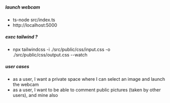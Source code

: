 ##### launch webcam
- ts-node src/index.ts
- http://localhost:5000

##### exec tailwind ?
- npx tailwindcss -i ./src/public/css/input.css -o ./src/public/css/output.css --watch

##### user cases
- as a user, I want a private space where I can select an image and launch the webcam
- as a user, I want to be able to comment public pictures (taken by other users), and mine also